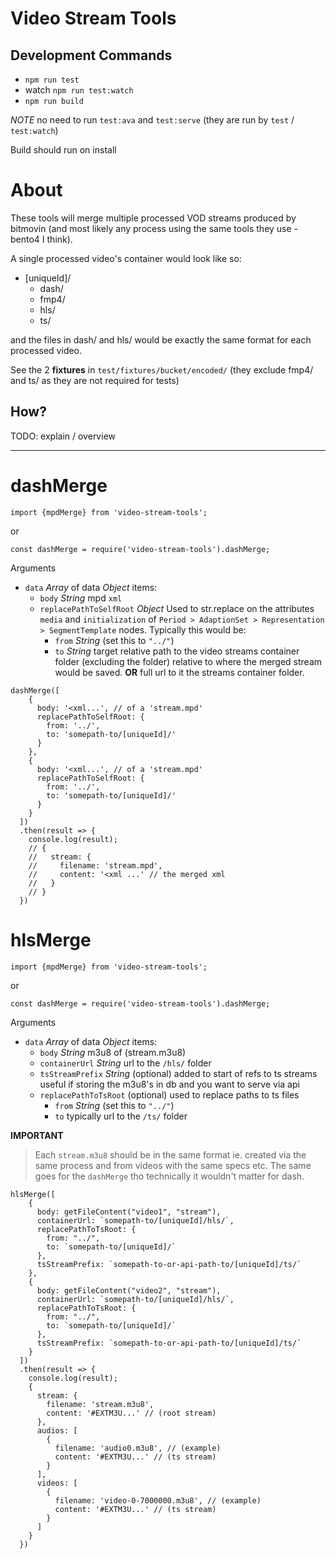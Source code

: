 # Video Stream Tools

## Development Commands

* `npm run test`
* watch `npm run test:watch`
* `npm run build`

_NOTE_ no need to run `test:ava` and `test:serve` (they are run by `test` / `test:watch`)

Build should run on install

# About

These tools will merge multiple processed VOD streams
produced by bitmovin (and most likely any process using
the same tools they use - bento4 I think).

A single processed video's container would look like so:

* [uniqueId]/
  * dash/
  * fmp4/
  * hls/
  * ts/

and the files in dash/ and hls/ would be exactly the same
format for each processed video.

See the 2 __fixtures__ in `test/fixtures/bucket/encoded/`
(they exclude fmp4/ and ts/ as they are not required for tests)

## How?

TODO: explain / overview

----

# dashMerge

`import {mpdMerge} from 'video-stream-tools';`

or

`const dashMerge = require('video-stream-tools').dashMerge;`

Arguments

* `data` _Array_ of data _Object_ items:
  * `body` _String_ mpd `xml`
  * `replacePathToSelfRoot` _Object_
    Used to str.replace on the attributes `media` and `initialization` of `Period > AdaptionSet > Representation > SegmentTemplate` nodes.
    Typically this would be:
    * `from` _String_ (set this to `"../"`)
    * `to` _String_ target relative path to the video streams container folder (excluding the folder) relative to where the merged stream would be saved.
    **OR** full url to it the streams container folder.

```
dashMerge([
    {
      body: '<xml...', // of a 'stream.mpd'
      replacePathToSelfRoot: {
        from: '../',
        to: 'somepath-to/[uniqueId]/'
      }
    },
    {
      body: '<xml...', // of a 'stream.mpd'
      replacePathToSelfRoot: {
        from: '../',
        to: 'somepath-to/[uniqueId]/'
      }
    }
  ])
  .then(result => {
    console.log(result);
    // {
    //   stream: {
    //     filename: 'stream.mpd',
    //     content: '<xml ...' // the merged xml
    //   }
    // }
  })
```

# hlsMerge

`import {mpdMerge} from 'video-stream-tools';`

or

`const dashMerge = require('video-stream-tools').dashMerge;`

Arguments

* `data` _Array_ of data _Object_ items:
  * `body` _String_ m3u8 of (stream.m3u8)
  * `containerUrl` _String_ url to the `/hls/` folder
  * `tsStreamPrefix` _String_
    (optional)
    added to start of refs to ts streams
    useful if storing the m3u8's in db
    and you want to serve via api
  * `replacePathToTsRoot`
    (optional)
    used to replace paths to ts files
    * `from` _String_ (set this to `"../"`)
    * `to` typically url to the `/ts/` folder

**IMPORTANT**

> Each `stream.m3u8` should be in the same format
> ie. created via the same process and from videos
> with the same specs etc.
> The same goes for the `dashMerge` tho technically
> it wouldn't matter for dash.

```
hlsMerge([
    {
      body: getFileContent("video1", "stream"),
      containerUrl: `somepath-to/[uniqueId]/hls/`,
      replacePathToTsRoot: {
        from: "../",
        to: `somepath-to/[uniqueId]/`
      },
      tsStreamPrefix: `somepath-to-or-api-path-to/[uniqueId]/ts/`
    },
    {
      body: getFileContent("video2", "stream"),
      containerUrl: `somepath-to/[uniqueId]/hls/`,
      replacePathToTsRoot: {
        from: "../",
        to: `somepath-to/[uniqueId]/`
      },
      tsStreamPrefix: `somepath-to-or-api-path-to/[uniqueId]/ts/`
    }
  ])
  .then(result => {
    console.log(result);
    {
      stream: {
        filename: 'stream.m3u8',
        content: '#EXTM3U...' // (root stream)
      },
      audios: [
        {
          filename: 'audio0.m3u8', // (example)
          content: '#EXTM3U...' // (ts stream)
        }
      ],
      videos: [
        {
          filename: 'video-0-7000000.m3u8', // (example)
          content: '#EXTM3U...' // (ts stream)
        }
      ]
    }
  })
```
